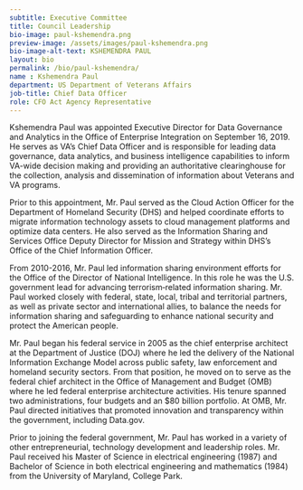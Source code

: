```yaml
---
subtitle: Executive Committee
title: Council Leadership
bio-image: paul-kshemendra.png
preview-image: /assets/images/paul-kshemendra.png
bio-image-alt-text: KSHEMENDRA PAUL
layout: bio
permalink: /bio/paul-kshemendra/
name : Kshemendra Paul
department: US Department of Veterans Affairs
job-title: Chief Data Officer
role: CFO Act Agency Representative
---
```

  Kshemendra Paul was appointed Executive Director for Data Governance and Analytics in the Office of Enterprise Integration on September 16, 2019. He serves as VA’s Chief Data Officer and is responsible for leading data governance, data analytics, and business intelligence capabilities to inform VA-wide decision making and providing an authoritative clearinghouse for the collection, analysis and dissemination of information about Veterans and VA programs.
  
  Prior to this appointment, Mr. Paul served as the Cloud Action Officer for the Department of Homeland Security (DHS) and helped coordinate efforts to migrate information technology assets to cloud management platforms and optimize data centers. He also served as the Information Sharing and Services Office Deputy Director for Mission and Strategy within DHS’s Office of the Chief Information Officer.
  
  From 2010-2016, Mr. Paul led information sharing environment efforts for the Office of the Director of National Intelligence. In this role he was the U.S. government lead for advancing terrorism‐related information sharing. Mr. Paul worked closely with federal, state, local, tribal and territorial partners, as well as private sector and international allies, to balance the needs for information sharing and safeguarding to enhance national security and protect the American people.
  
  Mr. Paul began his federal service in 2005 as the chief enterprise architect at the Department of Justice (DOJ) where he led the delivery of the National Information Exchange Model across public safety, law enforcement and homeland security sectors. From that position, he moved on to serve as the federal chief architect in the Office of Management and Budget (OMB) where he led federal enterprise architecture activities. His tenure spanned two administrations, four budgets and an $80 billion portfolio. At OMB, Mr. Paul directed initiatives that promoted innovation and transparency within the government, including Data.gov.
  
  Prior to joining the federal government, Mr. Paul has worked in a variety of other entrepreneurial, technology development and leadership roles. Mr. Paul received his Master of Science in electrical engineering (1987) and Bachelor of Science in both electrical engineering and mathematics (1984) from the University of Maryland, College Park.
